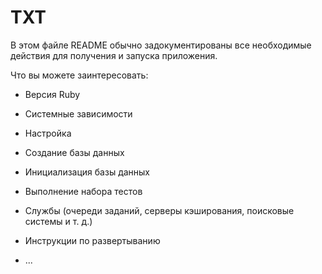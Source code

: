# <a name="readme"></a>TXT

В этом файле README обычно задокументированы все необходимые действия для получения и запуска приложения.

Что вы можете заинтересовать:

* Версия Ruby

* Системные зависимости

* Настройка

* Создание базы данных

* Инициализация базы данных

* Выполнение набора тестов

* Службы (очереди заданий, серверы кэширования, поисковые системы и т. д.)

* Инструкции по развертыванию

* ...

